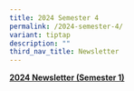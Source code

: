 ```yaml
---
title: 2024 Semester 4
permalink: /2024-semester-4/
variant: tiptap
description: ""
third_nav_title: Newsletter
---
```

<p><strong><a href="https://heyzine.com/flip-book/7adf6f4964.html" rel="noopener noreferrer nofollow" target="_blank">2024 Newsletter (Semester 1)</a></strong>
</p>